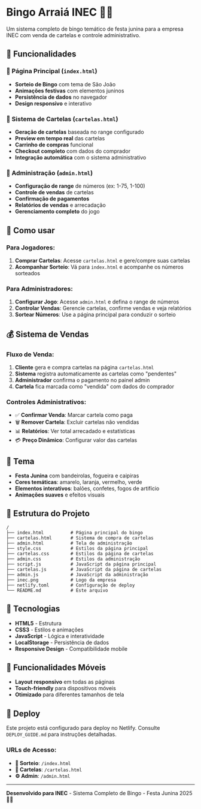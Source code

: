 # Bingo Arraiá INEC 🎪🌽

Um sistema completo de bingo temático de festa junina para a empresa INEC com venda de cartelas e controle administrativo.

## 🎯 Funcionalidades

### 🎪 Página Principal (`index.html`)
- **Sorteio de Bingo** com tema de São João
- **Animações festivas** com elementos juninos
- **Persistência de dados** no navegador
- **Design responsivo** e interativo

### 🎫 Sistema de Cartelas (`cartelas.html`)
- **Geração de cartelas** baseada no range configurado
- **Preview em tempo real** das cartelas
- **Carrinho de compras** funcional
- **Checkout completo** com dados do comprador
- **Integração automática** com o sistema administrativo

### 🔧 Administração (`admin.html`)
- **Configuração de range** de números (ex: 1-75, 1-100)
- **Controle de vendas** de cartelas
- **Confirmação de pagamentos** 
- **Relatórios de vendas** e arrecadação
- **Gerenciamento completo** do jogo

## 🚀 Como usar

### Para Jogadores:
1. **Comprar Cartelas**: Acesse `cartelas.html` e gere/compre suas cartelas
2. **Acompanhar Sorteio**: Vá para `index.html` e acompanhe os números sorteados

### Para Administradores:
1. **Configurar Jogo**: Acesse `admin.html` e defina o range de números
2. **Controlar Vendas**: Gerencie cartelas, confirme vendas e veja relatórios
3. **Sortear Números**: Use a página principal para conduzir o sorteio

## 💰 Sistema de Vendas

### Fluxo de Venda:
1. **Cliente** gera e compra cartelas na página `cartelas.html`
2. **Sistema** registra automaticamente as cartelas como "pendentes"
3. **Administrador** confirma o pagamento no painel admin
4. **Cartela** fica marcada como "vendida" com dados do comprador

### Controles Administrativos:
- ✅ **Confirmar Venda**: Marcar cartela como paga
- 🗑️ **Remover Cartela**: Excluir cartelas não vendidas
- 📊 **Relatórios**: Ver total arrecadado e estatísticas
- 💳 **Preço Dinâmico**: Configurar valor das cartelas

## 🎨 Tema

- **Festa Junina** com bandeirolas, fogueira e caipiras
- **Cores temáticas**: amarelo, laranja, vermelho, verde
- **Elementos interativos**: balões, confetes, fogos de artifício
- **Animações suaves** e efeitos visuais

## 📁 Estrutura do Projeto

```
/
├── index.html          # Página principal do bingo
├── cartelas.html       # Sistema de compra de cartelas
├── admin.html          # Tela de administração
├── style.css           # Estilos da página principal
├── cartelas.css        # Estilos da página de cartelas
├── admin.css           # Estilos da administração
├── script.js           # JavaScript da página principal
├── cartelas.js         # JavaScript da página de cartelas
├── admin.js            # JavaScript da administração
├── inec.png            # Logo da empresa
├── netlify.toml        # Configuração de deploy
└── README.md           # Este arquivo
```

## 🔧 Tecnologias

- **HTML5** - Estrutura
- **CSS3** - Estilos e animações
- **JavaScript** - Lógica e interatividade
- **LocalStorage** - Persistência de dados
- **Responsive Design** - Compatibilidade mobile

## 📱 Funcionalidades Móveis

- **Layout responsivo** em todas as páginas
- **Touch-friendly** para dispositivos móveis
- **Otimizado** para diferentes tamanhos de tela

## 🎪 Deploy

Este projeto está configurado para deploy no Netlify. Consulte `DEPLOY_GUIDE.md` para instruções detalhadas.

### URLs de Acesso:
- **🎪 Sorteio**: `/index.html`
- **🎫 Cartelas**: `/cartelas.html`
- **⚙️ Admin**: `/admin.html`

---

**Desenvolvido para INEC** - Sistema Completo de Bingo - Festa Junina 2025 🌽✨
